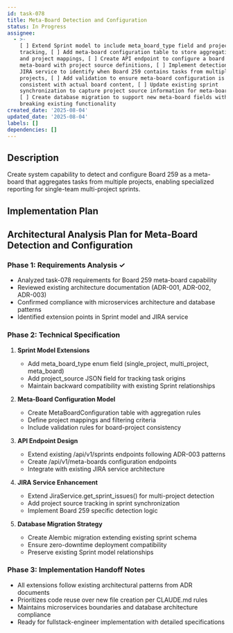 ```yaml
---
id: task-078
title: Meta-Board Detection and Configuration
status: In Progress
assignee:
  - >-
    [ ] Extend Sprint model to include meta_board_type field and project_source
    tracking, [ ] Add meta-board configuration table to store aggregation rules
    and project mappings, [ ] Create API endpoint to configure a board as
    meta-board with project source definitions, [ ] Implement detection logic in
    JIRA service to identify when Board 259 contains tasks from multiple
    projects, [ ] Add validation to ensure meta-board configuration is
    consistent with actual board content, [ ] Update existing sprint
    synchronization to capture project source information for meta-board tasks,
    [ ] Create database migration to support new meta-board fields without
    breaking existing functionality
created_date: '2025-08-04'
updated_date: '2025-08-04'
labels: []
dependencies: []
---
```


## Description

Create system capability to detect and configure Board 259 as a meta-board that aggregates tasks from multiple projects, enabling specialized reporting for single-team multi-project sprints.

## Implementation Plan

## Architectural Analysis Plan for Meta-Board Detection and Configuration

### Phase 1: Requirements Analysis ✓
- Analyzed task-078 requirements for Board 259 meta-board capability
- Reviewed existing architecture documentation (ADR-001, ADR-002, ADR-003)
- Confirmed compliance with microservices architecture and database patterns
- Identified extension points in Sprint model and JIRA service

### Phase 2: Technical Specification
1. **Sprint Model Extensions**
   - Add meta_board_type enum field (single_project, multi_project, meta_board)
   - Add project_source JSON field for tracking task origins
   - Maintain backward compatibility with existing Sprint relationships

2. **Meta-Board Configuration Model**
   - Create MetaBoardConfiguration table with aggregation rules
   - Define project mappings and filtering criteria
   - Include validation rules for board-project consistency

3. **API Endpoint Design**
   - Extend existing /api/v1/sprints endpoints following ADR-003 patterns
   - Create /api/v1/meta-boards configuration endpoints
   - Integrate with existing JIRA service architecture

4. **JIRA Service Enhancement**
   - Extend JiraService.get_sprint_issues() for multi-project detection
   - Add project source tracking in sprint synchronization
   - Implement Board 259 specific detection logic

5. **Database Migration Strategy**
   - Create Alembic migration extending existing sprint schema
   - Ensure zero-downtime deployment compatibility
   - Preserve existing Sprint model relationships

### Phase 3: Implementation Handoff Notes
- All extensions follow existing architectural patterns from ADR documents
- Prioritizes code reuse over new file creation per CLAUDE.md rules
- Maintains microservices boundaries and database architecture compliance
- Ready for fullstack-engineer implementation with detailed specifications
